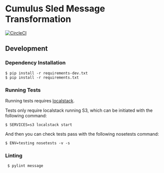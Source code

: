 # Cumulus Sled Message Transformation

[![CircleCI](https://circleci.com/gh/cumulus-nasa/cumulus-sled.svg?style=svg)](https://circleci.com/gh/cumulus-nasa/cumulus-sled)

## Development

### Dependency Installation

    $ pip install -r requirements-dev.txt
    $ pip install -r requirements.txt

### Running Tests

Running tests requires [localstack](https://github.com/localstack/localstack).

Tests only require localstack running S3, which can be initiated with the following command:

```
$ SERVICES=s3 localstack start
```

And then you can check tests pass with the following nosetests command:

```
$ ENV=testing nosetests -v -s
```

### Linting

     $ pylint message
